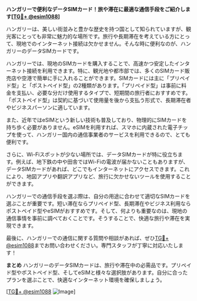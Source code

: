 **ハンガリーで便利なデータSIMカード！旅や滞在に最適な通信手段をご紹介します[[TG💪+ @esim1088](https://t.me/s/esim1088)]**

ハンガリーは、美しい街並みと豊かな歴史を持つ国として知られていますが、観光客にとっても非常に魅力的な場所です。旅行や長期滞在を考えている方にとって、現地でのインターネット接続は欠かせません。そんな時に便利なのが、ハンガリーのデータSIMカードです。

ハンガリーでは、現地のSIMカードを購入することで、高速かつ安定したインターネット接続を利用できます。特に、観光地や都市部では、多くのSIMカード販売店や空港で簡単に手に入れることができます。SIMカードには主に「プリペイド型」と「ポストペイド型」の2種類があります。「プリペイド型」は事前に料金を支払い、必要な分だけ使用するタイプで、短期間の旅行者におすすめです。「ポストペイド型」は契約に基づいて使用量を後から支払う形式で、長期滞在者やビジネスパーソンに適しています。

また、近年ではeSIMという新しい技術も普及しており、物理的にSIMカードを持ち歩く必要がありません。eSIMを利用すれば、スマホに内蔵された電子チップを使って、ハンガリー国内の通信事業者のサービスを利用できるので、とても便利です。

さらに、Wi-Fiスポットが少ない場所では、データSIMカードが特に役立ちます。例えば、地下鉄の中や田舎ではWi-Fiの電波が届かないこともありますが、データSIMカードがあれば、どこでもインターネットにアクセスできます。これにより、地図アプリや翻訳アプリなど、旅行に欠かせないツールを使用することができます。

ハンガリーでの通信手段を選ぶ際は、自分の用途に合わせて適切なSIMカードを選ぶことが重要です。短い滞在ならプリペイド型、長期滞在やビジネス利用ならポストペイド型やeSIMがおすすめです。そして、何よりも重要なのは、現地の通信事情を事前に調べておくことです。そうすることで、快適な旅行や滞在を実現できます。

最後に、ハンガリーでの通信に関する質問や相談があれば、ぜひ[TG💪+ @esim1088](https://t.me/s/esim1088)までお問い合わせください。専門スタッフが丁寧に対応いたします！

**まとめ**
ハンガリーのデータSIMカードは、旅行や滞在中の必需品です。プリペイド型やポストペイド型、そしてeSIMと様々な選択肢があります。自分に合ったプランを選ぶことで、快適なインターネット環境を確保しましょう。

[[TG💪+ @esim1088](https://t.me/s/esim1088) ![Image](https://i.postimg.cc/Y0z9fWf4/image.png)]